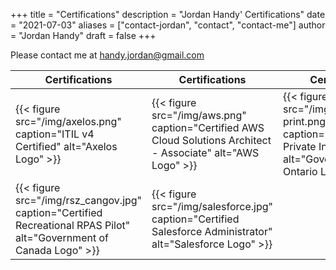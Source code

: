 +++
title = "Certifications"
description = "Jordan Handy' Certifications"
date = "2021-07-03"
aliases = ["contact-jordan", "contact", "contact-me"]
author = "Jordan Handy"
draft = false
+++

Please contact me at [handy.jordan@gmail.com](mailto:handy.jordan@gmail.com)

|Certifications|Certifications|Certifications|
|--------------|--------------|--------------|
|{{< figure src="/img/axelos.png" caption="ITIL v4 Certified" alt="Axelos Logo" >}}|{{< figure src="/img/aws.png" caption="Certified AWS Cloud Solutions Architect - Associate" alt="AWS Logo" >}}|{{< figure src="/img/rsz_ontario2x-print.png" caption="Licensed Private Investigator" alt="Governmnet of Ontario Logo" >}}|
|{{< figure src="/img/rsz_cangov.jpg" caption="Certified Recreational RPAS Pilot" alt="Government of Canada Logo" >}}|{{< figure src="/img/salesforce.jpg" caption="Certified Salesforce Administrator" alt="Salesforce Logo" >}}|
